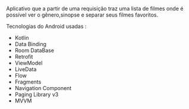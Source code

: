 <p>Aplicativo que a partir de uma requisição traz uma lista de filmes onde é possível ver o gênero,sinopse e separar seus filmes favoritos.</p>

Tecnologias do Android usadas :</Br>
  * Kotlin</Br>
  * Data Binding</Br>
  * Room DataBase</Br>
  * Retrofit</Br>
  * ViewModel</Br>
  * LiveData</Br>
  * Flow</Br>
  * Fragments</Br>
  * Navigation Component</Br>
  * Paging Library v3</Br>
  * MVVM</Br>
  

